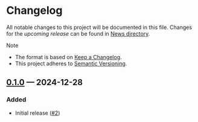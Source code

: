 # Changelog

All notable changes to this project will be documented in this file. Changes for the *upcoming release* can be found in [News directory](https://github.com/makukha/docsub/tree/main/src/docsub/news.d).

> [!NOTE]
> * The format is based on [Keep a Changelog](https://keepachangelog.com/en/1.0.0/).
> * This project adheres to [Semantic Versioning](https://semver.org/spec/v2.0.0.html).

<!-- towncrier release notes start -->

## [0.1.0](https://github.com/makukha/docsub/tree/0.1.0) — 2024-12-28

### Added

- Initial release ([#2](https://github.com/makukha/docsub/issues/2))
